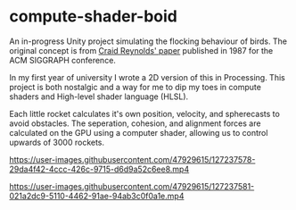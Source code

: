 # compute-shader-boid

An in-progress Unity project simulating the flocking behaviour of birds. The original concept is from [Craid Reynolds' paper](https://citeseerx.ist.psu.edu/viewdoc/summary?doi=10.1.1.103.7187)
published in 1987 for the ACM SIGGRAPH conference. 

In my first year of university I wrote a 2D version of this in Processing. This project is both nostalgic and a way for me to dip my toes in compute shaders and High-level shader language (HLSL).

Each little rocket calculates it's own position, velocity, and spherecasts to avoid obstacles. The seperation, cohesion, and alignment forces are calculated on the GPU using a computer shader, allowing us to control upwards of 3000 rockets. 


https://user-images.githubusercontent.com/47929615/127237578-29da4f42-4ccc-426c-9715-d6d9a52c6ee8.mp4



https://user-images.githubusercontent.com/47929615/127237581-021a2dc9-5110-4462-91ae-94ab3c0f0a1e.mp4

